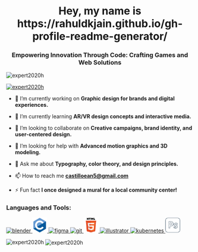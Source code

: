 <h1 align="center">Hey, my name is https://rahuldkjain.github.io/gh-profile-readme-generator/</h1>
<h3 align="center">Empowering Innovation Through Code: Crafting Games and Web Solutions</h3>

<p align="left"> <img src="https://komarev.com/ghpvc/?username=expert2020h&label=Profile%20views&color=0e75b6&style=flat" alt="expert2020h" /> </p>

<p align="left"> <a href="https://github.com/ryo-ma/github-profile-trophy"><img src="https://github-profile-trophy.vercel.app/?username=expert2020h" alt="expert2020h" /></a> </p>

- 🔭 I’m currently working on **Graphic design for brands and digital experiences.**

- 🌱 I’m currently learning **AR/VR design concepts and interactive media.**

- 👯 I’m looking to collaborate on **Creative campaigns, brand identity, and user-centered design.**

- 🤝 I’m looking for help with **Advanced motion graphics and 3D modeling.**

- 💬 Ask me about **Typography, color theory, and design principles.**

- 📫 How to reach me **castilloean5@gmail.com**

- ⚡ Fun fact **I once designed a mural for a local community center!**


<p align="left">
</p>

<h3 align="left">Languages and Tools:</h3>
<p align="left"> <a href="https://www.blender.org/" target="_blank" rel="noreferrer"> <img src="https://download.blender.org/branding/community/blender_community_badge_white.svg" alt="blender" width="40" height="40"/> </a> <a href="https://www.cprogramming.com/" target="_blank" rel="noreferrer"> <img src="https://raw.githubusercontent.com/devicons/devicon/master/icons/c/c-original.svg" alt="c" width="40" height="40"/> </a> <a href="https://www.figma.com/" target="_blank" rel="noreferrer"> <img src="https://www.vectorlogo.zone/logos/figma/figma-icon.svg" alt="figma" width="40" height="40"/> </a> <a href="https://git-scm.com/" target="_blank" rel="noreferrer"> <img src="https://www.vectorlogo.zone/logos/git-scm/git-scm-icon.svg" alt="git" width="40" height="40"/> </a> <a href="https://www.w3.org/html/" target="_blank" rel="noreferrer"> <img src="https://raw.githubusercontent.com/devicons/devicon/master/icons/html5/html5-original-wordmark.svg" alt="html5" width="40" height="40"/> </a> <a href="https://www.adobe.com/in/products/illustrator.html" target="_blank" rel="noreferrer"> <img src="https://www.vectorlogo.zone/logos/adobe_illustrator/adobe_illustrator-icon.svg" alt="illustrator" width="40" height="40"/> </a> <a href="https://kubernetes.io" target="_blank" rel="noreferrer"> <img src="https://www.vectorlogo.zone/logos/kubernetes/kubernetes-icon.svg" alt="kubernetes" width="40" height="40"/> </a> <a href="https://www.photoshop.com/en" target="_blank" rel="noreferrer"> <img src="https://raw.githubusercontent.com/devicons/devicon/master/icons/photoshop/photoshop-line.svg" alt="photoshop" width="40" height="40"/> </a> </p>

<p><img align="left" src="https://github-readme-stats.vercel.app/api/top-langs?username=expert2020h&show_icons=true&locale=en&layout=compact" alt="expert2020h" /></p>

<p>&nbsp;<img align="center" src="https://github-readme-stats.vercel.app/api?username=expert2020h&show_icons=true&locale=en" alt="expert2020h" /></p>
